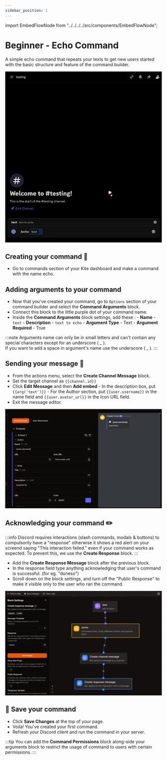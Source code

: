 ```yaml
---
sidebar_position: 1
---
```


import EmbedFlowNode from "../../../../src/components/EmbedFlowNode";

# Beginner - Echo Command

A simple echo command that repeats your texts to get new users started with the basic structure and feature of the command builder.

![Echo Demo](./img/echo-demo.gif)

## Creating your command 🌟
- Go to commands section of your Kite dashboard and make a command with the name echo.

## Adding arguments to your command
- Now that you've created your command, go to `Options` section of your command builder and select the **Command Arguments** block.
- Connect this block to the little purple dot of your command name.
- Inside the **Command Arguments** block settings, add these :
        - **Name** - `text`
        - **Description** - `text to echo`
        - **Argument Type** - Text
        - **Argument Required** - True

:::note
Arguments name can only be in small letters and can't contain any special characters except for an underscore ( \_ ).  
If you want to add a space in argument's name use the underscore ( \_ ).
:::

## Sending your message 💬
- From the actions menu, select the **Create Channel Message** block.  
  <EmbedFlowNode type="action_message_create" />  
- Set the target channel as `{{channel.id}}`
- Click **Edit Message** and then **Add embed**
        - In the description box, put `{{arg('text')}}`
        - For the Author section, put `{{user.username}}` in the name field and `{{user.avatar_url}}` in the Icon URL field.
- Exit the message editor.

![Echo Embed Example](./img/echo-embed.png)

## Acknowledging your command ✏️
:::info
Discord requires interactions (slash commands, modals & buttons) to compulsorily have a "response" otherwise it shows a red alert on your screend saying "This interaction failed." even if your command works as expected. To prevent this, we use the **Create Response** block.
:::

- Add the **Create Response Message** block after the previous block.
- In the response field type anything acknowledging that user's command is successful. (for eg. "doneso")
- Scroll down on the block settings, and turn off the "Public Response" to make it visible only to the user who ran the command.

![Echo Command Flow](./img/echo-flow.png)

## 💌 Save your command
- Click **Save Changes** at the top of your page.
- Voilà! You've created your first command.
- Refresh your Discord client and run the command in your server.

:::tip 
You can add the **Command Permissions** block along-side your arguments block to restrict the usage of command to users with certain permissions.
:::
